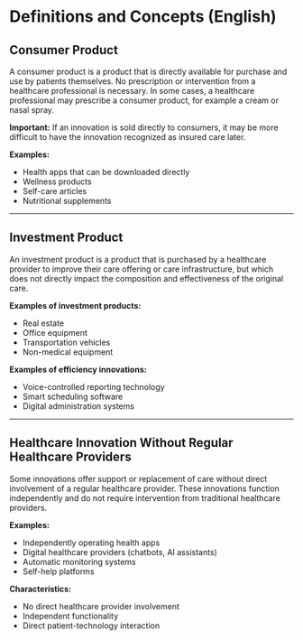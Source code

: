 # Definitions and Concepts (English)

## Consumer Product
A consumer product is a product that is directly available for purchase and use by patients themselves. No prescription or intervention from a healthcare professional is necessary. In some cases, a healthcare professional may prescribe a consumer product, for example a cream or nasal spray.

**Important:** If an innovation is sold directly to consumers, it may be more difficult to have the innovation recognized as insured care later.

**Examples:**
- Health apps that can be downloaded directly
- Wellness products
- Self-care articles
- Nutritional supplements

---

## Investment Product
An investment product is a product that is purchased by a healthcare provider to improve their care offering or care infrastructure, but which does not directly impact the composition and effectiveness of the original care.

**Examples of investment products:**
- Real estate
- Office equipment
- Transportation vehicles
- Non-medical equipment

**Examples of efficiency innovations:**
- Voice-controlled reporting technology
- Smart scheduling software
- Digital administration systems

---

## Healthcare Innovation Without Regular Healthcare Providers
Some innovations offer support or replacement of care without direct involvement of a regular healthcare provider. These innovations function independently and do not require intervention from traditional healthcare providers.

**Examples:**
- Independently operating health apps
- Digital healthcare providers (chatbots, AI assistants)
- Automatic monitoring systems
- Self-help platforms

**Characteristics:**
- No direct healthcare provider involvement
- Independent functionality
- Direct patient-technology interaction